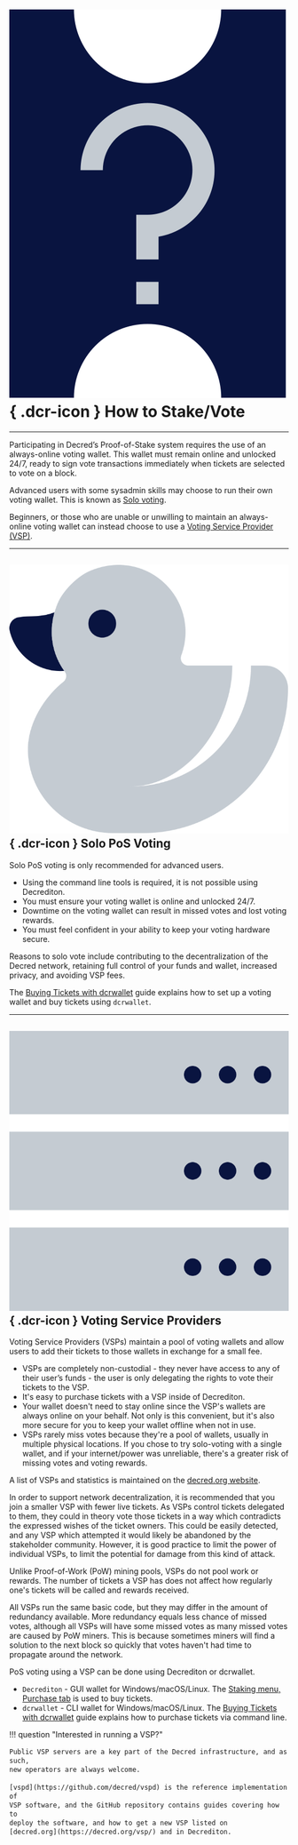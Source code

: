 # ![](../img/dcr-icons/QuestionTicket.svg){ .dcr-icon } How to Stake/Vote

---

Participating in Decred’s Proof-of-Stake system requires the use of an
always-online voting wallet.
This wallet must remain online and unlocked 24/7, ready to sign vote
transactions immediately when tickets are selected to vote on a block.

Advanced users with some sysadmin skills may choose to run their own voting wallet.
This is known as [Solo voting](#solo-pos-voting).

Beginners, or those who are unable or unwilling to maintain an always-online voting
wallet can instead choose to use a [Voting Service Provider (VSP)](#voting-service-providers).

---

## ![](../img/dcr-icons/Solo.svg){ .dcr-icon } Solo PoS Voting

Solo PoS voting is only recommended for advanced users.

* Using the command line tools is required, it is not possible using Decrediton.
* You must ensure your voting wallet is online and unlocked 24/7.
* Downtime on the voting wallet can result in missed votes and lost voting rewards.
* You must feel confident in your ability to keep your voting hardware secure.

Reasons to solo vote include contributing to the decentralization of the Decred
network, retaining full control of your funds and wallet, increased privacy, and
avoiding VSP fees.

The [Buying Tickets with dcrwallet](../wallets/cli/dcrwallet-tickets.md) guide
explains how to set up a voting wallet and buy tickets using `dcrwallet`.

---

## ![](../img/dcr-icons/Servers.svg){ .dcr-icon } Voting Service Providers

Voting Service Providers (VSPs) maintain a pool of voting wallets and allow
users to add their tickets to those wallets in exchange for a small fee.

* VSPs are completely non-custodial - they never have access to any of their
  user’s funds - the user is only delegating the rights to vote their tickets to
  the VSP.
* It's easy to purchase tickets with a VSP inside of Decrediton.
* Your wallet doesn't need to stay online since the VSP's wallets are always
  online on your behalf. Not only is this convenient, but it's also more secure
  for you to keep your wallet offline when not in use.
* VSPs rarely miss votes because they're a pool of wallets, usually in multiple
  physical locations. If you chose to try solo-voting with a single wallet, and
  if your internet/power was unreliable, there's a greater risk of missing votes
  and voting rewards.

A list of VSPs and statistics is maintained on the [decred.org website](https://decred.org/vsp/).

In order to support network decentralization, it is recommended that you join a smaller VSP with fewer live tickets. As VSPs control tickets delegated to them, they could in theory vote those tickets in a way which contradicts the expressed wishes of the ticket owners. This could be easily detected, and any VSP which attempted it would likely be abandoned by the stakeholder community. However, it is good practice to limit the power of individual VSPs, to limit the potential for damage from this kind of attack.

Unlike Proof-of-Work (PoW) mining pools, VSPs do not pool work or rewards. The number of tickets a VSP has does not affect how regularly one's tickets will be called and rewards received. 

All VSPs run the same basic code, but they may differ in the amount of redundancy available.
More redundancy equals less chance of missed votes, although all VSPs will have some missed votes as many missed votes are caused by PoW miners. This is because sometimes miners will find a solution to the next block so quickly that votes haven't had time to propagate around the network.

PoS voting using a VSP can be done using Decrediton or dcrwallet.

- `Decrediton` - GUI wallet for Windows/macOS/Linux. The [Staking menu, Purchase tab](../wallets/decrediton/using-decrediton.md#staking) is used to buy tickets.
- `dcrwallet` - CLI wallet for Windows/macOS/Linux. The [Buying Tickets with dcrwallet](../wallets/cli/dcrwallet-tickets.md) guide explains how to purchase tickets via command line.

!!! question "Interested in running a VSP?"

    Public VSP servers are a key part of the Decred infrastructure, and as such,
    new operators are always welcome.

    [vspd](https://github.com/decred/vspd) is the reference implementation of
    VSP software, and the GitHub repository contains guides covering how to
    deploy the software, and how to get a new VSP listed on
    [decred.org](https://decred.org/vsp/) and in Decrediton.

